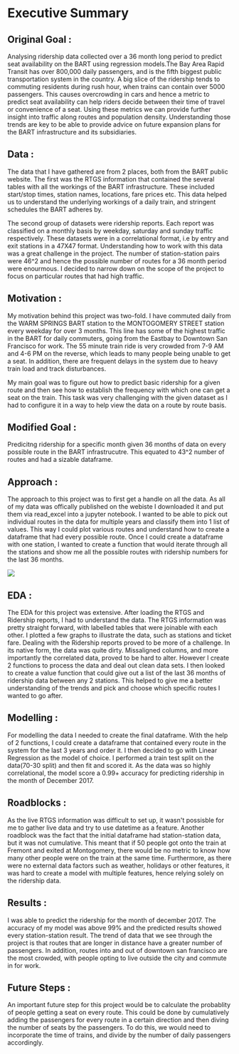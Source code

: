 # Executive Summary
## **Original Goal** :
Analysing ridership data collected over a 36 month long period to predict seat availability on the BART using regression models.The Bay Area Rapid Transit has over 800,000 daily passengers, and is the fifth biggest public transportation system in the country. A big slice of the ridership tends to commuting residents during rush hour, when trains can contain over 5000 passengers. This causes overcrowding in cars and hence a metric to predict seat availability can help riders decide between their time of travel or convenience of a seat.
Using these metrics we can provide further insight into traffic along routes and population density. Understanding those trends are key to be able to provide advice on future expansion plans for the BART infrastructure and its subsidiaries.



## **Data** : 

The data that I have gathered are from 2 places, both from the BART public website. The first was the RTGS information that contained the several tables with all the workings of the BART infrastructure. These included start/stop times, station names, locations, fare prices etc. This data helped us to understand the underlying workings of a daily train, and stringent schedules the BART adheres by. 

The second group of datasets were ridership reports. Each report was classified on a monthly basis by weekday, saturday and sunday traffic respectively. These datasets were in a correlational format, i.e by entry and exit stations in a 47X47 format. Understanding how to work with this data was a great challenge in the project. The number of station-station pairs were 46^2 and hence the possible number of routes for a 36 month period were enourmous. I decided to narrow down on the scope of the project to focus on particular routes that had high traffic.

## **Motivation** :
My motivation behind this project was two-fold. I have commuted daily from the WARM SPRINGS BART station to the MONTOGOMERY STREET station every weekday for over 3 months. This line has some of the highest traffic in the BART for daily commuters, going from the Eastbay to Downtown San Francisco for work. The 55 minute train ride is very crowded from 7-9 AM and 4-6 PM on the reverse, which leads to many people being unable to get a seat. In addition, there are frequent delays in the system due to heavy train load and track disturbances. 

My main goal was to figure out how to predict basic ridership for a given route and then see how to establish the frequency with which one can get a seat on the train. This task was very challenging with the given dataset as I had to configure it in a way to help view the data on a route by route basis.

## **Modified Goal** : 
Predicitng ridership for a specific month given 36 months of data on every possible route in the BART infrastrucutre. This equated to 43^2 number of routes and had a sizable dataframe. 

## **Approach** :
The approach to this project was to first get a handle on all the data. As all of my data was offically published on the webiste I downloaded it and put them via read_excel into a jupyter notebook. I wanted to be able to pick out individual routes in the data for multiple years and classify them into 1 list of values. This way I could plot various routes and understand how to create a dataframe that had every possible route. Once I could create a dataframe with one station, I wanted to create a function that would iterate through all the stations and show me all the possible routes with ridership numbers for the last 36 months. 

<img src = "https://git.generalassemb.ly/premrao/bartcapstone/blob/master/datasets/bart/system-map.gif">

## **EDA** :
The EDA for this project was extensive. After loading the RTGS and Ridership reports, I had to understand the data. The RTGS information was pretty straight forward, with labelled tables that were joinable with each other. I plotted a few graphs to illustrate the data, such as stations and ticket fare. Dealing with the Ridership reports proved to be more of a challenge. In its native form, the data was quite dirty. Missaligned columns, and more importantly the correlated data, proved to be hard to alter. However I create 2 functions to process the data and deal out clean data sets. I then looked to create a value function that could give out a list of the last 36 months of ridership data between any 2 stations. This helped to give me a better understanding of the trends and pick and choose which specific routes I wanted to go after. 


## **Modelling** :
For modelling the data I needed to create the final dataframe. With the help of 2 functions, I could create a dataframe that contained every route in the system for the last 3 years and order it. I then decided to go with Linear Regression as the model of choice. I performed a train test split on the data(70-30 split) and then fit and scored it. As the data was so highly correlational, the model score a 0.99+ accuracy for predicting ridership in the month of December 2017. 

## **Roadblocks** :
As the live RTGS information was difficult to set up, it wasn't possisble for me to gather live data and try to use datetime as a feature. Another roadblock was the fact that the initial dataframe had station-station data, but it was not cumulative. This meant that if 50 people got onto the train at Fremont and exited at Montogomery, there would be no metric to know how many other people were on the train at the same time. Furthermore, as there were no external data factors such as weather, holidays or other features, it was hard to create a model with multiple features, hence relying solely on the ridership data. 

## **Results** :

I was able to predict the ridership for the month of december 2017. The accuracy of my model was above 99% and the predicted results showed every station-station result. The trend of data that we see through the project is that routes that are longer in distance have a greater number of passengers. In addition, routes into and out of downtown san francisco are the most crowded, with people opting to live outside the city and commute in for work.

## **Future Steps** :
An important future step for this project would be to calculate the probablity of people getting a seat on every route. This could be done by cumulatively adding the passengers for every route in a certain direction and then diving the number of seats by the passengers. To do this, we would need to incorporate the time of trains, and divide by the number of daily passengers accordingly. 
